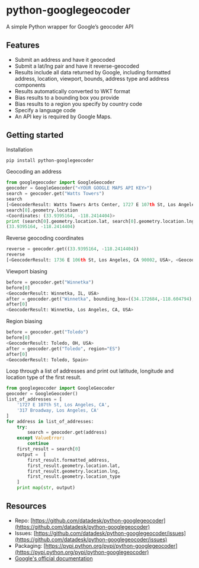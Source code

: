 ```{include} _templates/nav.html
```

# python-googlegeocoder

A simple Python wrapper for Google’s geocoder API

## Features

* Submit an address and have it geocoded
* Submit a lat/lng pair and have it reverse-geocoded
* Results include all data returned by Google, including formatted address, location, viewport, bounds, address type and address components
* Results automatically converted to WKT format
* Bias results to a bounding box you provide
* Bias results to a region you specify by country code
* Specify a language code
* An API key is required by Google Maps.

## Getting started

Installation

```bash
pip install python-googlegeocoder
```

Geocoding an address

```python
from googlegeocoder import GoogleGeocoder
geocoder = GoogleGeocoder("<YOUR GOOGLE MAPS API KEY>")
search = geocoder.get("Watts Towers")
search
[<GeocoderResult: Watts Towers Arts Center, 1727 E 107th St, Los Angeles, CA 90002-3621, USA>]
search[0].geometry.location
<Coordinates: (33.9395164, -118.2414404)>
print (search[0].geometry.location.lat, search[0].geometry.location.lng)
(33.9395164, -118.2414404)
```

Reverse geocoding coordinates

```python
reverse = geocoder.get((33.9395164, -118.2414404))
reverse
[<GeocoderResult: 1736 E 106th St, Los Angeles, CA 90002, USA>, <GeocoderResult: Watts, Los Angeles, CA, USA>, <GeocoderResult: Los Angeles, CA 90002, USA>, <GeocoderResult: South LA, Los Angeles, CA, USA>, <GeocoderResult: Los Angeles, CA, USA>, <GeocoderResult: Los Angeles, CA, USA>, <GeocoderResult: Los Angeles, California, USA>, <GeocoderResult: California, USA>, <GeocoderResult: United States>]
```

Viewport biasing

```python
before = geocoder.get("Winnetka")
before[0]
<GeocoderResult: Winnetka, IL, USA>
after = geocoder.get("Winnetka", bounding_box=((34.172684,-118.604794), (34.236144,-118.500938)))
after[0]
<GeocoderResult: Winnetka, Los Angeles, CA, USA>
```

Region biasing

```python
before = geocoder.get("Toledo")
before[0]
<GeocoderResult: Toledo, OH, USA>
after = geocoder.get("Toledo", region="ES")
after[0]
<GeocoderResult: Toledo, Spain>
```

Loop through a list of addresses and print out latitude, longitude and location type of the first result.

```python
from googlegeocoder import GoogleGeocoder
geocoder = GoogleGeocoder()
list_of_addresses = [
    '1727 E 107th St, Los Angeles, CA',
    '317 Broadway, Los Angeles, CA'
]
for address in list_of_addresses:
    try:
        search = geocoder.get(address)
    except ValueError:
        continue
    first_result = search[0]
    output =  [
        first_result.formatted_address,
        first_result.geometry.location.lat,
        first_result.geometry.location.lng,
        first_result.geometry.location_type
    ]
    print map(str, output)
```

## Resources

* Repo: [https://github.com/datadesk/python-googlegeocoder](https://github.com/datadesk/python-googlegeocoder)
* Issues: [https://github.com/datadesk/python-googlegeocoder/issues](https://github.com/datadesk/python-googlegeocoder/issues)
* Packaging: [https://pypi.python.org/pypi/python-googlegeocoder](https://pypi.python.org/pypi/python-googlegeocoder)
* [Google's official documentation](http://code.google.com/apis/maps/documentation/geocoding/)

